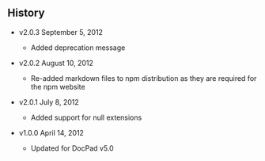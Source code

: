 ## History

- v2.0.3 September 5, 2012
	- Added deprecation message

- v2.0.2 August 10, 2012
	- Re-added markdown files to npm distribution as they are required for the npm website

- v2.0.1 July 8, 2012
	- Added support for null extensions

- v1.0.0 April 14, 2012
	- Updated for DocPad v5.0
